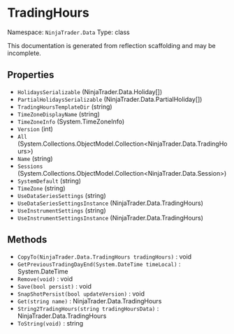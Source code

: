# TradingHours

Namespace: `NinjaTrader.Data`
Type: class

This documentation is generated from reflection scaffolding and may be incomplete.

## Properties
- `HolidaysSerializable` (NinjaTrader.Data.Holiday[])
- `PartialHolidaysSerializable` (NinjaTrader.Data.PartialHoliday[])
- `TradingHoursTemplateDir` (string)
- `TimeZoneDisplayName` (string)
- `TimeZoneInfo` (System.TimeZoneInfo)
- `Version` (int)
- `All` (System.Collections.ObjectModel.Collection<NinjaTrader.Data.TradingHours>)
- `Name` (string)
- `Sessions` (System.Collections.ObjectModel.Collection<NinjaTrader.Data.Session>)
- `SystemDefault` (string)
- `TimeZone` (string)
- `UseDataSeriesSettings` (string)
- `UseDataSeriesSettingsInstance` (NinjaTrader.Data.TradingHours)
- `UseInstrumentSettings` (string)
- `UseInstrumentSettingsInstance` (NinjaTrader.Data.TradingHours)

## Methods
- `CopyTo(NinjaTrader.Data.TradingHours tradingHours)` : void
- `GetPreviousTradingDayEnd(System.DateTime timeLocal)` : System.DateTime
- `Remove(void)` : void
- `Save(bool persist)` : void
- `SnapShotPersist(bool updateVersion)` : void
- `Get(string name)` : NinjaTrader.Data.TradingHours
- `String2TradingHours(string tradingHoursData)` : NinjaTrader.Data.TradingHours
- `ToString(void)` : string
